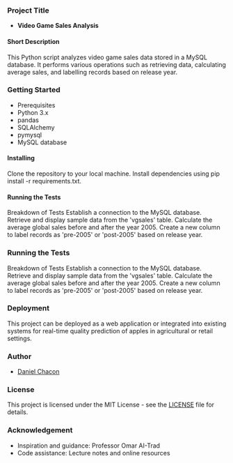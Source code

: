 ### Project Title
- **Video Game Sales Analysis**
  
#### Short Description
This Python script analyzes video game sales data stored in a MySQL database. It performs various operations such as retrieving data, calculating average sales, and labelling records based on release year.

### Getting Started
- Prerequisites
-  Python 3.x
- pandas
- SQLAlchemy
- pymysql
- MySQL database
#### Installing
Clone the repository to your local machine.
Install dependencies using pip install -r requirements.txt.

#### Running the Tests
Breakdown of Tests
Establish a connection to the MySQL database.
Retrieve and display sample data from the 'vgsales' table.
Calculate the average global sales before and after the year 2005.
Create a new column to label records as 'pre-2005' or 'post-2005' based on release year.

### Running the Tests
Breakdown of Tests
Establish a connection to the MySQL database.
Retrieve and display sample data from the 'vgsales' table.
Calculate the average global sales before and after the year 2005.
Create a new column to label records as 'pre-2005' or 'post-2005' based on release year.

### Deployment
This project can be deployed as a web application or integrated into existing systems for real-time quality prediction of apples in agricultural or retail settings.

### Author
- [Daniel Chacon](https://github.com/dachaconm)

### License
This project is licensed under the MIT License - see the [LICENSE](LICENSE) file for details.

### Acknowledgement
- Inspiration and guidance: Professor Omar AI-Trad
- Code assistance: Lecture notes and online resources
